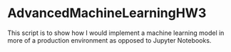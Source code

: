 # AdvancedMachineLearningHW3
This script is to show how I would implement a machine learning model in more of a production environment as opposed to Jupyter Notebooks.
